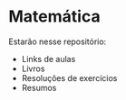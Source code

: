 # Matemática

Estarão nesse repositório:
- Links de aulas
- Livros
- Resoluções de exercícios
- Resumos
